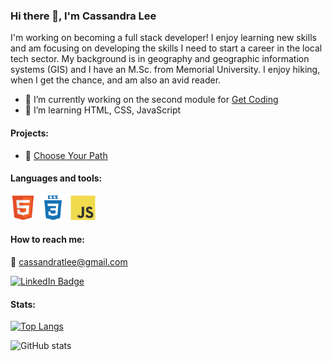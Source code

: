 ### Hi there 👋, I'm Cassandra Lee
I'm working on becoming a full stack developer! I enjoy learning new skills and am focusing on developing the skills I need to start a career in the local tech sector. My background is in geography and geographic information systems (GIS) and I have an M.Sc. from Memorial University. I enjoy hiking, when I get the chance, and am also an avid reader.

- 🔭 I’m currently working on the second module for <a href="https://www.getcoding.ca/">Get Coding</a>
- 🌱 I’m learning HTML, CSS, JavaScript

#### Projects:
- :sunrise_over_mountains: <a href="https://casslee1.github.io/PickATrail/">Choose Your Path</a>

#### Languages and tools:
 <img src="https://github.com/devicons/devicon/blob/master/icons/html5/html5-original.svg" title="HTML5" alt="HTML" width="40" height="40"/>&nbsp;
 <img src="https://github.com/devicons/devicon/blob/master/icons/css3/css3-plain-wordmark.svg"  title="CSS3" alt="CSS" width="40" height="40"/>&nbsp;
 <img src="https://github.com/devicons/devicon/blob/master/icons/javascript/javascript-original.svg" title="JavaScript" alt="JavaScript" width="40" height="40"/>&nbsp;

#### How to reach me:
:email: cassandratlee@gmail.com  

<a href="https://www.linkedin.com/in/www.linkedin.com/in/cassandra-l-3247b52a2/">
    <img src="https://img.shields.io/badge/LinkedIn-blue?style=for-the-badge&logo=linkedin&logoColor=white" alt="LinkedIn Badge"/>
  </a>

#### Stats:
[![Top Langs](https://github-readme-stats.vercel.app/api/top-langs/?username=casslee1)](https://github.com/anuraghazra/github-readme-stats)

![GitHub stats](https://github-readme-stats.vercel.app/api?username=casslee1&show_icons=true)  

 

